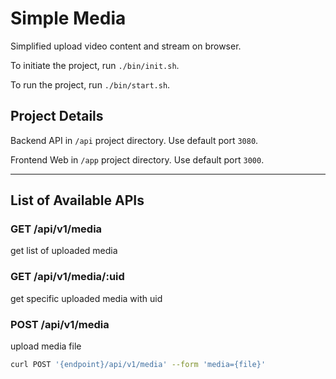 # Simple Media

Simplified upload video content and stream on browser.

To initiate the project, run `./bin/init.sh`.

To run the project, run `./bin/start.sh`.

## Project Details

Backend API in `/api` project directory. Use default port `3080`.

Frontend Web in `/app` project directory. Use default port `3000`.

---

## List of Available APIs

### GET /api/v1/media

get list of uploaded media

### GET /api/v1/media/:uid

get specific uploaded media with uid

### POST /api/v1/media

upload media file

```bash
curl POST '{endpoint}/api/v1/media' --form 'media={file}'
```
